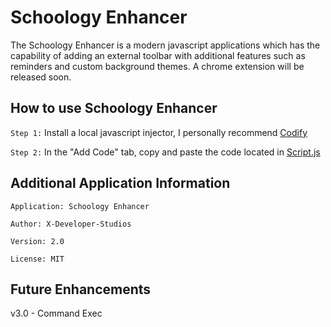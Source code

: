 # Schoology Enhancer

The Schoology Enhancer is a modern javascript applications which has the capability of adding an external toolbar with additional features such as reminders and custom background themes. A chrome extension will be released soon. 

## How to use Schoology Enhancer 

```Step 1:``` Install a local javascript injector, I personally recommend [Codify](https://chrome.google.com/webstore/detail/codify-the-code-adder/fdhkolbghmfidicmkaidnhpjcoeafojl?hl=en-GB)

```Step 2:``` In the "Add Code" tab, copy and paste the code located in [Script.js](https://github.com/X-Developer-Studios/Schoology-Enhancer/blob/main/script.js)

## Additional Application Information

```Application: Schoology Enhancer```

```Author: X-Developer-Studios```

```Version: 2.0```

```License: MIT```

## Future Enhancements

v3.0 - Command Exec



